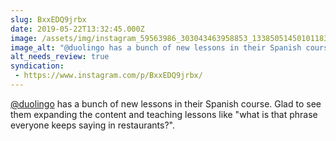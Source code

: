 ```yaml
---
slug: BxxEDQ9jrbx
date: 2019-05-22T13:32:45.000Z
image: /assets/img/instagram_59563986_303043463958853_1338505145010118392_n_17933732860294468.jpg
image_alt: "@duolingo has a bunch of new lessons in their Spanish course. Glad to see them expanding the content and teaching lessons like 'what is that phrase everyone keeps saying in restaurants?'."
alt_needs_review: true
syndication:
 - https://www.instagram.com/p/BxxEDQ9jrbx/
---
```


[@duolingo](https://www.instagram.com/duolingo/) has a bunch of new lessons in their Spanish course. Glad to see them expanding the content and teaching lessons like "what is that phrase everyone keeps saying in restaurants?".

